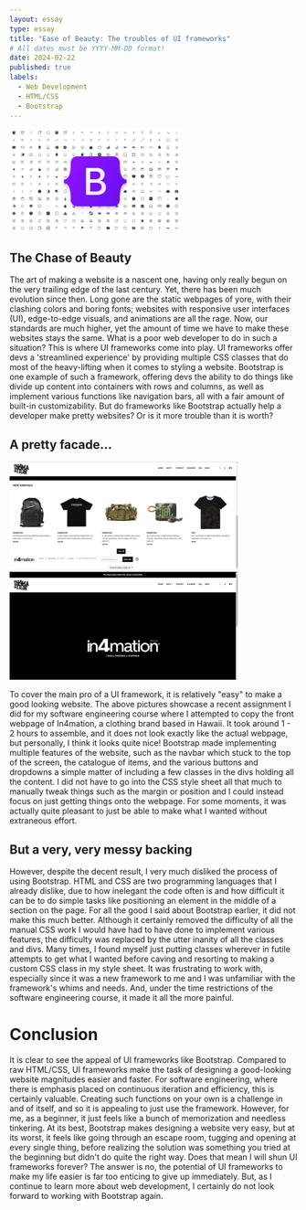 ```yaml
---
layout: essay
type: essay
title: "Ease of Beauty: The troubles of UI frameworks"
# All dates must be YYYY-MM-DD format!
date: 2024-02-22
published: true
labels:
  - Web Development
  - HTML/CSS
  - Bootstrap
---
```


<img width="300px" class="rounded float-start pe-4" src="../img/ease-of-beauty0.png">

## The Chase of Beauty

The art of making a website is a nascent one, having only really begun on the very trailing edge of the last century. Yet, there has been much evolution since then. Long gone are the static webpages of yore, with their clashing colors and boring fonts; websites with responsive user interfaces (UI), edge-to-edge visuals, and animations are all the rage. Now, our standards are much higher, yet the amount of time we have to make these websites stays the same. What is a poor web developer to do in such a situation? This is where UI frameworks come into play. UI frameworks offer devs a 'streamlined experience' by providing multiple CSS classes that do most of the heavy-lifting when it comes to styling a website. Bootstrap is one example of such a framework, offering devs the ability to do things like divide up content into containers with rows and columns, as well as implement various functions like navigation bars, all with a fair amount of built-in customizability. But do frameworks like Bootstrap actually help a developer make pretty websites? Or is it more trouble than it is worth?

## A pretty facade...

<div class="text-center p-4">
  <img width="400px" src="../img/ease-of-beauty.png" class="img-thumbnail" >
  <img width="400px" src="../img/ease-of-beauty2.png" class="img-thumbnail" >
</div>

To cover the main pro of a UI framework, it is relatively "easy" to make a good looking website. The above pictures showcase a recent assignment I did for my software engineering course where I attempted to copy the front webpage of In4mation, a clothing brand based in Hawaii. It took around 1 - 2 hours to assemble, and it does not look exactly like the actual webpage, but personally, I think it looks quite nice! Bootstrap made implementing multiple features of the website, such as the navbar which stuck to the top of the screen, the catalogue of items, and the various buttons and dropdowns a simple matter of including a few classes in the divs holding all the content. I did not have to go into the CSS style sheet all that much to manually tweak things such as the margin or position and I could instead focus on just getting things onto the webpage. For some moments, it was actually quite pleasant to just be able to make what I wanted without extraneous effort.

## But a very, very messy backing

However, despite the decent result, I very much disliked the process of using Bootstrap. HTML and CSS are two programming languages that I already dislike, due to how inelegant the code often is and how difficult it can be to do simple tasks like positioning an element in the middle of a section on the page. For all the good I said about Bootstrap earlier, it did not make this much better. Although it certainly removed the difficulty of all the manual CSS work I would have had to have done to implement various features, the difficulty was replaced by the utter inanity of all the classes and divs. Many times, I found myself just putting classes wherever in futile attempts to get what I wanted before caving and resorting to making a custom CSS class in my style sheet. It was frustrating to work with, especially since it was a new framework to me and I was unfamiliar with the framework's whims and needs. And, under the time restrictions of the software engineering course, it made it all the more painful.

# Conclusion

It is clear to see the appeal of UI frameworks like Bootstrap. Compared to raw HTML/CSS, UI frameworks make the task of designing a good-looking website magnitudes easier and faster. For software engineering, where there is emphasis placed on continuous iteration and efficiency, this is certainly valuable. Creating such functions on your own is a challenge in and of itself, and so it is appealing to just use the framework. However, for me, as a beginner, it just feels like a bunch of memorization and needless tinkering. At its best, Bootstrap makes designing a website very easy, but at its worst, it feels like going through an escape room, tugging and opening at every single thing, before realizing the solution was something you tried at the beginning but didn't do quite the right way. Does that mean I will shun UI frameworks forever? The answer is no, the potential of UI frameworks to make my life easier is far too enticing to give up immediately. But, as I continue to learn more about web development, I certainly do not look forward to working with Bootstrap again.
